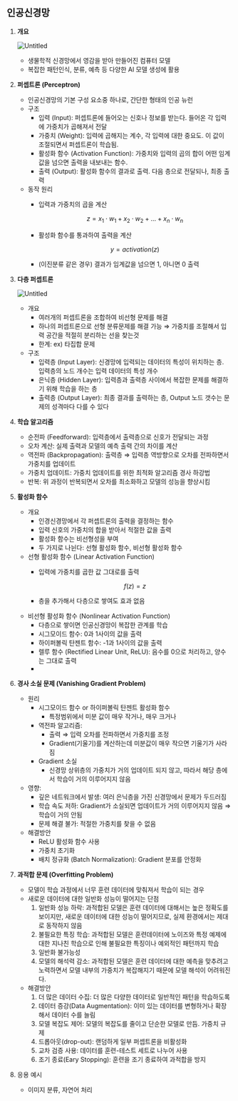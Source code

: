 ## 인공신경망

1. **개요**
    
    ![Untitled](https://github.com/msj0206og/AI-study/assets/140241405/626c16ba-b650-4a60-a85c-f417b341f302)
    
    - 생물학적 신경망에서 영감을 받아 만들어진 컴퓨터 모델
    - 복잡한 패턴인식, 분류, 예측 등 다양한 AI 모델 생성에 활용
2. **퍼셉트론 (Perceptron)**
    - 인공신경망의 기본 구성 요소중 하나로, 간단한 형태의 인공 뉴런
    - 구조
        - 입력 (Input): 퍼셉트론에 들어오는 신호나 정보를 받는다. 들어온 각 입력에 가중치가 곱해져서 전달
        - 가중치 (Weight): 입력에 곱해지는 계수, 각 입력에 대한 중요도. 이 값이 조절되면서 퍼셉트론이 학습됨.
        - 활성화 함수 (Activation Function): 가중치와 입력의 곱의 합이 어떤 임계값을 넘으면 출력을 내보내는 함수.
        - 출력 (Output): 활성화 함수의 결과로 출력. 다음 층으로 전달되나, 최종 출력
    - 동작 원리
        - 입력과 가중치의 곱을 계산
            
            $$
            z = x_1⋅w_1 + x_2⋅w_2 + ... + x_n⋅w_n
            $$
            
        - 활성화 함수를 통과하여 출력을 계산
            
            $$
            y = activation(z)
            $$
            
        - (이진분류 같은 경우) 결과가 임계값을 넘으면 1, 아니면 0 출력
3. **다층 퍼셉트론**
    
    ![Untitled](https://prod-files-secure.s3.us-west-2.amazonaws.com/22c8f801-99ba-493e-86d2-6046133a623d/4ee39fb3-ffd2-49c1-b423-16418679b2d9/Untitled.png)
    
    - 개요
        - 여러개의 퍼셉트론을 조합하여 비선형 문제를 해결
        - 하나의 퍼셉트론으로 선형 분류문제를 해결 가능 ⇒ 가중치를 조절해서 입력 공간을 적절히 분리하는 선을 찾는것
        - 한계: ex) 타집합 문제
    - 구조
        - 입력층 (Input Layer): 신경망에 입력되는 데이터의 특성이 위치하는 층. 입력층의 노드 개수는 입력 데이터의 특성 개수
        - 은닉층 (Hidden Layer): 입력층과 출력층 사이에서 복잡한 문제를 해결하기 위해 학습을 하는 층
        - 출력층 (Output Layer): 최종 결과를 출력하는 층, Output 노드 갯수는 문제의 성격마다 다를 수 있다
4. **학습 알고리즘**
    - 순전파 (Feedforward): 입력층에서 출력층으로 신호가 전달되는 과정
    - 오차 계산: 실제 출력과 모델의 예측 출력 간의 차이를 계산
    - 역전파 (Backpropagation): 출력층 ⇒ 입력층 역방향으로 오차를 전파하면서 가중치를 업데이트
    - 가중치 업데이트: 가중치 업데이트를 위한 최적화 알고리즘 경사 하강법
    - 반복: 위 과정이 반복되면서 오차를 최소화하고 모델의 성능을 향상시킴

5. **활성화 함수**
    - 개요
        - 인경신경망에서 각 퍼셉트론의 출력을 결정하는 함수
        - 입력 신호의 가중치의 합을 받아서 적절한 값을 출력
        - 활성화 함수는 비선형성을 부여
        - 두 가지로 나뉜다: 선형 활성화 함수, 비선형 활성화 함수
    - 선형 활성화 함수 (Linear Activation Function)
        - 입력에 가중치를 곱한 값 그대로를 출력
            
            $$
            f(z) = z
            $$
            
        - 층을 추가해서 다층으로 쌓여도 효과 없음
    - 비선형 활성화 함수 (Nonlinear Activation Function)
        - 다층으로 쌓이면 인공신경망이 복잡한 관계를 학습
        - 시그모이드 함수: 0과 1사이의 값을 출력
        - 하이퍼볼릭 탄젠트 함수:  -1과 1사이의 값을 출력
        - 렐루 함수 (Rectified Linear Unit, ReLU): 음수를 0으로 처리하고, 양수는 그대로 출력
        - 
6. **경사 소실 문제 (Vanishing Gradient Problem)**
    - 원리
        - 시그모이드 함수 or 하이퍼볼릭 탄젠트 활성화 함수
            - 특정범위에서 미분 값이 매우 작거나, 매우 크거나
        - 역전파 알고리즘:
            - 출력 ⇒ 입력 오차를 전파하면서 가중치를 조정
            - Gradient(기울기)를 계산하는데 미분값이 매우 작으면 기울기가 사라짐
        - Gradient 소실
            - 신경망 상위층의 가중치가 거의 업데이트 되지 않고, 따라서 해당 층에서 학습이 거의 이루어지지 않음
    - 영향:
        - 깊은 네트워크에서 발생: 여러 은닉층을 가진 신경망에서 문제가 두드러짐
        - 학습 속도 저하: Gradient가 소실되면 업데이트가 거의 이루어지지 않음 ⇒ 학습이 거의 안됨
        - 문제 해결 불가: 적절한 가중치를 찾을 수 없음
    - 해결방안
        - ReLU 활성화 함수 사용
        - 가중치 초기화
        - 배치 정규화 (Batch Normalization): Gradient 분포를 안정화
7. **과적합 문제 (Overfitting Problem)**
    - 모델이 학습 과정에서 너무 훈련 데이터에 맞춰져서 학습이 되는 경우
    - 새로운 데이터에 대한 일반화 성능이 떨어지는 단점
        1. 일반화 성능 하락: 과적합된 모델은 훈련 데이터에 대해서는 높은 정확도를 보이지만, 새로운 데이터에 대한 성능이 떨어지므로, 실제 환경에서는 제대로 동작하지 않음
        2. 불필요한 특징 학습: 과적합된 모델은 훈련데이터에 노이즈와 특정 예제에 대한 지나친 학습으로 인해 불필요한 특징이나 예외적인 패턴까지 학습
        3. 일반화 불가능성
        4. 모델의 해석력 감소: 과적합된 모델은 훈련 데이터에 대한 예측을 맞추려고 노력하면서 모델 내부의 가중치가 복잡해지기 때문에 모델 해석이 어려워진다.
    - 해결방안
        1. 더 많은 데이터 수집: 더 많은 다양한 데이터로 일반적인 패턴을 학습하도록
        2. 데이터 증강(Data Augmentation): 이미 있는 데이터를 변형하거나 확장해서 데이터 수를 늘림
        3. 모델 복잡도 제어: 모델의 복잡도를 줄이고 단순한 모델로 만듬. 가중치 규제
        4. 드롭아웃(drop-out): 랜덤하게 일부 퍼셉트론을 비활성화
        5. 교차 검증 사용: 데이터를 훈련-테스트 세트로 나누어 사용
        6. 조기 종료(Eary Stopping): 훈련을 조기 종료하여 과적합을 방지
8. 응용 예시
    - 이미지 분류, 자연어 처리

